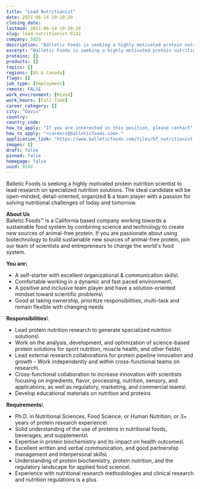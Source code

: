 ```yaml
---
title: "Lead Nutritionist"
date: 2021-06-14 19:10:29
closing_date: 
lastmod: 2021-06-14 19:10:29
slug: lead-nutritionist-9142
company: 5825
description: "Balletic Foods is seeking a highly motivated protein nutrition scientist to lead research on specialized nutrition solutions. The ideal candidate will be open-minded, detail-oriented, organized & a team player with a passion for solving nutritional challenges of today and tomorrow."
excerpt: "Balletic Foods is seeking a highly motivated protein nutrition scientist to lead research on specialized nutrition solutions. The ideal candidate will be open-minded, detail-oriented, organized & a team player with a passion for solving nutritional challenges of today and tomorrow."
proteins: []
products: []
topics: []
regions: [US & Canada]
flags: []
job_type: [Employment]
remote: FALSE
work_environment: [Mixed]
work_hours: [Full-Time]
career_category: []
city: "Davis"
country: 
country_code: 
how_to_apply: "If you are interested in this position, please contact"
how_to_apply: "<careers@balleticfoods.com>."
application_link: "https://www.balleticfoods.com/files/bf_nutritionist.pdf"
images: []
draft: false
pinned: false
homepage: false
uuid: 9142
---
```

Balletic Foods is seeking a highly motivated protein nutrition scientist
to lead research on specialized nutrition solutions. The ideal candidate
will be open-minded, detail-oriented, organized & a team player with a
passion for solving nutritional challenges of today and tomorrow.

**About Us**\
Balletic Foods™ is a California based company working towards a
sustainable food system by combining science and technology to create
new sources of animal-free protein. If you are passionate about using
biotechnology to build sustainable new sources of animal-free protein,
join our team of scientists and entrepreneurs to change the world's food
system.

**You are**\
- A self-starter with excellent organizational & communication skills\
- Comfortable working in a dynamic and fast paced environment\
- A positive and inclusive team player and have a solution-oriented
mindset toward scientific problems\
- Good at taking ownership, prioritize responsibilities, multi-task and
remain flexible with changing needs

**Responsibilities**\
- Lead protein nutrition research to generate specialized nutrition
solutions\
- Work on the analysis, development, and optimization of science-based
protein solutions for sport nutrition, muscle health, and other fields\
- Lead external research collaborations for protein pipeline innovation
and growth - Work independently and within cross-functional teams on
research\
- Cross-functional collaboration to increase innovation with scientists
focusing on ingredients, flavor, processing, nutrition, sensory, and
applications, as well as regulatory, marketing, and commercial teams\
- Develop educational materials on nutrition and proteins

**Requirements**\
- Ph.D. in Nutritional Sciences, Food Science, or Human Nutrition; or 3+
years of protein research experience\
- Solid understanding of the use of proteins in nutritional foods,
beverages, and supplements\
- Expertise in protein biochemistry and its impact on health outcomes\
- Excellent written and verbal communication, and good partnership
management and interpersonal skills\
- Understanding of protein biochemistry, protein nutrition, and the
regulatory landscape for applied food science\
- Experience with nutritional research methodologies and clinical
research and nutrition regulations is a plus
